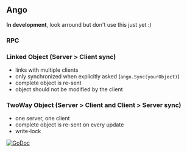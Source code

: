 ## Ango

**In development**, look arround but don't use this just yet :)

### RPC

### Linked Object (Server > Client sync)
 - links with multiple clients
 - only synchronized when explicitly asked (`ango.Sync(yourObject)`)
 - complete object is re-sent
 - object should not be modified by the client

### TwoWay Object (Server > Client and Client > Server sync)
 - one server, one client
 - complete object is re-sent on every update
 - write-lock

[![GoDoc](http://godoc.org/github.com/GeertJohan/ango?status.png)](http://godoc.org/github.com/GeertJohan/ango)